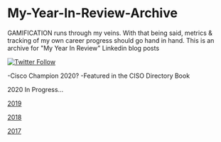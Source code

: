 # My-Year-In-Review-Archive
GAMIFICATION runs through my veins. With that being said, metrics & tracking of my own career progress should go hand in hand. This is an archive for "My Year In Review" Linkedin blog posts

[![Twitter Follow](https://img.shields.io/twitter/follow/DoGByTeZN.svg?style=social&label=Follow%20%40DoGByTeZN)](https://twitter.com/DoGByTeZN)

-Cisco Champion 2020?
-Featured in the CISO Directory Book

2020 In Progress...

[2019](https://www.linkedin.com/pulse/2019-my-year-review-chelin-sampson/?published=t)

[2018](https://www.linkedin.com/pulse/2018-my-annual-review-chelin-sampson/)

[2017](https://www.linkedin.com/pulse/2017-my-year-review-chelin-sampson/)

